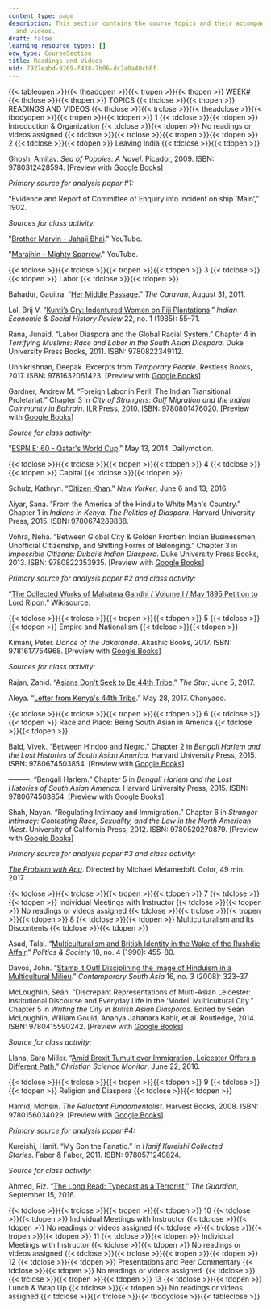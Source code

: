 ```yaml
---
content_type: page
description: This section contains the course topics and their accompanying readings
  and videos.
draft: false
learning_resource_types: []
ocw_type: CourseSection
title: Readings and Videos
uid: 7927eabd-9269-f438-7b06-dc2a0a40cb6f
---
```

{{< tableopen >}}{{< theadopen >}}{{< tropen >}}{{< thopen >}}
WEEK#
{{< thclose >}}{{< thopen >}}
TOPICS
{{< thclose >}}{{< thopen >}}
READINGS AND VIDEOS
{{< thclose >}}{{< trclose >}}{{< theadclose >}}{{< tbodyopen >}}{{< tropen >}}{{< tdopen >}}
1
{{< tdclose >}}{{< tdopen >}}
Introduction & Organization
{{< tdclose >}}{{< tdopen >}}
No readings or videos assigned
{{< tdclose >}}{{< trclose >}}{{< tropen >}}{{< tdopen >}}
2
{{< tdclose >}}{{< tdopen >}}
Leaving India
{{< tdclose >}}{{< tdopen >}}

Ghosh, Amitav. *Sea of Poppies: A Novel*. Picador, 2009. ISBN: 9780312428594. \[Preview with [Google Books](https://books.google.com/books?id=pwIi9mhjgZ4C&pg=PAfrontcover#v=onepage&q&f=false)\]

*Primary source for analysis paper #1:*

“Evidence and Report of Committee of Enquiry into incident on ship ‘Main’,” 1902.

*Sources for class activity:*

"[Brother Marvin - Jahaji Bhai](https://www.youtube.com/watch?v=NiBoxIR-ULE)." YouTube.

"[Marajhin - Mighty Sparrow](https://www.youtube.com/watch?v=xNED-tP-URA)." YouTube.

{{< tdclose >}}{{< trclose >}}{{< tropen >}}{{< tdopen >}}
3
{{< tdclose >}}{{< tdopen >}}
Labor
{{< tdclose >}}{{< tdopen >}}

Bahadur, Gauitra. “[Her Middle Passage](https://caravanmagazine.in/reporting-and-essays/her-middle-passage).” *The Caravan*, August 31, 2011.

Lal, Brij V. “[Kunti’s Cry: Indentured Women on Fiji Plantations](https://journals.sagepub.com/doi/abs/10.1177/001946468502200103?journalCode=iera).” *Indian Economic & Social History Review* 22, no. 1 (1985): 55–71.

Rana, Junaid. “Labor Diaspora and the Global Racial System.” Chapter 4 in *Terrifying Muslims: Race and Labor in the South Asian Diaspora*. Duke University Press Books, 2011. ISBN: 9780822349112. 

Unnikrishnan, Deepak. Excerpts from *Temporary People*. Restless Books, 2017. ISBN: 9781632061423. \[Preview with [Google Books](https://books.google.com/books?id=g2JZDgAAQBAJ&pg=PAfrontcover#v=onepage&q&f=false)\]

Gardner, Andrew M. “Foreign Labor in Peril: The Indian Transitional Proletariat.” Chapter 3 in *City of Strangers: Gulf Migration and the Indian Community in Bahrain*. ILR Press, 2010. ISBN: 9780801476020. \[Preview with [Google Books](https://books.google.com/books?id=mhgwDwAAQBAJ&pg=PAfrontcover#v=onepage&q&f=false)\]

*Source for class activity:*

"[ESPN E: 60 - Qatar's World Cup](https://www.dailymotion.com/video/x2phhpz)." May 13, 2014. Dailymotion.

{{< tdclose >}}{{< trclose >}}{{< tropen >}}{{< tdopen >}}
4
{{< tdclose >}}{{< tdopen >}}
Capital
{{< tdclose >}}{{< tdopen >}}

Schulz, Kathryn. “[Citizen Khan](https://www.newyorker.com/magazine/2016/06/06/zarif-khans-tamales-and-the-muslims-of-sheridan-wyoming).” *New Yorker*, June 6 and 13, 2016. 

Aiyar, Sana. “From the America of the Hindu to White Man's Country.” Chapter 1 in *Indians in Kenya: The Politics of Diaspora*. Harvard University Press, 2015. ISBN: 9780674289888. 

Vohra, Neha. “Between Global City & Golden Frontier: Indian Businessmen, Unofficial Citizenship, and Shifting Forms of Belonging.” Chapter 3 in *Impossible Citizens: Dubai’s Indian Diaspora*. Duke University Press Books, 2013. ISBN: 9780822353935. \[Preview with [Google Books](https://books.google.com/books?id=MT-2AgAAQBAJ&pg=PA91=onepage#v=onepage&q&f=false)\]

*Primary source for analysis paper #2 and class activity:*

“[The Collected Works of Mahatma Gandhi / Volume I / May 1895 Petition to Lord Ripon](https://en.wikisource.org/wiki/The_Collected_Works_of_Mahatma_Gandhi/Volume_I/May_1895_Petition_to_Lord_Ripon).” Wikisource.

{{< tdclose >}}{{< trclose >}}{{< tropen >}}{{< tdopen >}}
5
{{< tdclose >}}{{< tdopen >}}
Empire and Nationalism
{{< tdclose >}}{{< tdopen >}}

Kimani, Peter. *Dance of the Jakaranda*. Akashic Books, 2017. ISBN: 9781617754968. \[Preview with [Google Books](https://books.google.com/books?id=hcH5DQAAQBAJ&pg=PAfrontcover#v=onepage&q&f=false)\]

*Sources for class activity:*

Rajan, Zahid. “[Asians Don't Seek to Be 44th Tribe](https://www.the-star.co.ke/news/2017/06/05/asians-dont-seek-to-be-44th-tribe_c1571938),” *The Star*, June 5, 2017.

Aleya. “[Letter from Kenya's 44th Tribe](https://chanyado.wordpress.com/2017/05/28/letter-from-kenyas-44th-tribe/).” May 28, 2017. Chanyado.

{{< tdclose >}}{{< trclose >}}{{< tropen >}}{{< tdopen >}}
6
{{< tdclose >}}{{< tdopen >}}
Race and Place: Being South Asian in America
{{< tdclose >}}{{< tdopen >}}

Bald, Vivek. “Between Hindoo and Negro.” Chapter 2 in *Bengali Harlem and the Lost Histories of South Asian America*. Harvard University Press, 2015. ISBN: 9780674503854. \[Preview with [Google Books](https://books.google.com/books?id=Tr3pvarjXm0C&pg=PA49=onepage#v=onepage&q&f=false)\]

———. “Bengali Harlem.” Chapter 5 in *Bengali Harlem and the Lost Histories of South Asian America*. Harvard University Press, 2015. ISBN: 9780674503854. \[Preview with [Google Books](https://books.google.com/books?id=Tr3pvarjXm0C&pg=PA160=onepage#v=onepage&q&f=false)\]

Shah, Nayan. “Regulating Intimacy and Immigration.” Chapter 6 in *Stranger Intimacy: Contesting Race, Sexuality, and the Law in the North American West*. University of California Press, 2012. ISBN: 9780520270879. \[Preview with [Google Books](https://books.google.com/books?id=ped_ZRa41AkC&pg=PAfrontcover#v=onepage&q&f=false)\]

*Primary source for analysis paper #3 and class activity:*

[*The Problem with Apu*](https://www.imdb.com/title/tt7588752/). Directed by Michael Melamedoff. Color, 49 min. 2017.

{{< tdclose >}}{{< trclose >}}{{< tropen >}}{{< tdopen >}}
7
{{< tdclose >}}{{< tdopen >}}
Individual Meetings with Instructor
{{< tdclose >}}{{< tdopen >}}
No readings or videos assigned
{{< tdclose >}}{{< trclose >}}{{< tropen >}}{{< tdopen >}}
8
{{< tdclose >}}{{< tdopen >}}
Multiculturalism and Its Discontents
{{< tdclose >}}{{< tdopen >}}

Asad, Talal. “[Multiculturalism and British Identity in the Wake of the Rushdie Affair](https://journals.sagepub.com/doi/abs/10.1177/003232929001800403).” *Politics & Society* 18, no. 4 (1990): 455–80.

Davos, John. “[Stamp it Out! Disciplining the Image of Hinduism in a Multicultural Milieu](https://www.tandfonline.com/doi/abs/10.1080/09584930802271349).” *Contemporary South Asia* 16, no. 3 (2008): 323–37.

McLoughlin, Seán. “Discrepant Representations of Multi-Asian Leicester: Institutional Discourse and Everyday Life in the ‘Model’ Multicultural City.” Chapter 5 in *Writing the City in British Asian Diasporas*. Edited by Seán McLoughlin, William Gould, Ananya Jahanara Kabir, et al. Routledge, 2014. ISBN: 9780415590242. \[Preview with [Google Books](https://books.google.com/books?id=cuwABAAAQBAJ&pg=PAfrontcover#v=onepage&q&f=false)\]

*Source for class activity:*

Llana, Sara Miller. “[Amid Brexit Tumult over Immigration, Leicester Offers a Different Path](https://www.csmonitor.com/World/Europe/2016/0622/Amid-Brexit-tumult-over-immigration-Leicester-offers-a-different-path),” *Christian Science Monitor*, June 22, 2016.

{{< tdclose >}}{{< trclose >}}{{< tropen >}}{{< tdopen >}}
9
{{< tdclose >}}{{< tdopen >}}
Religion and Diaspora
{{< tdclose >}}{{< tdopen >}}

Hamid, Mohsin. *The Reluctant Fundamentalist*. Harvest Books, 2008. ISBN: 9780156034029. \[Preview with [Google Books](https://books.google.com/books?id=acUQTlO713cC&pg=PAfrontcover#v=onepage&q&f=false)\]

*Primary source for analysis paper #4:*

Kureishi, Hanif. “My Son the Fanatic.” In *Hanif Kureishi Collected Stories*. Faber & Faber, 2011. ISBN: 9780571249824. 

*Source for class activity:*

Ahmed, Riz. “[The Long Read: Typecast as a Terrorist](https://www.theguardian.com/world/2016/sep/15/riz-ahmed-typecast-as-a-terrorist),” *The Guardian*, September 15, 2016.

{{< tdclose >}}{{< trclose >}}{{< tropen >}}{{< tdopen >}}
10
{{< tdclose >}}{{< tdopen >}}
Individual Meetings with Instructor
{{< tdclose >}}{{< tdopen >}}
No readings or videos assigned
{{< tdclose >}}{{< trclose >}}{{< tropen >}}{{< tdopen >}}
11
{{< tdclose >}}{{< tdopen >}}
Individual Meetings with Instructor
{{< tdclose >}}{{< tdopen >}}
No readings or videos assigned
{{< tdclose >}}{{< trclose >}}{{< tropen >}}{{< tdopen >}}
12
{{< tdclose >}}{{< tdopen >}}
Presentations and Peer Commentary
{{< tdclose >}}{{< tdopen >}}
No readings or videos assigned 
{{< tdclose >}}{{< trclose >}}{{< tropen >}}{{< tdopen >}}
13
{{< tdclose >}}{{< tdopen >}}
Lunch & Wrap Up
{{< tdclose >}}{{< tdopen >}}
No readings or videos assigned
{{< tdclose >}}{{< trclose >}}{{< tbodyclose >}}{{< tableclose >}}